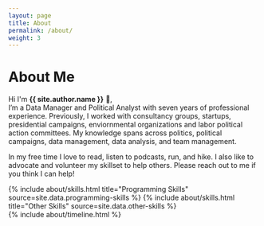 ```yaml
---
layout: page
title: About
permalink: /about/
weight: 3
---
```


# **About Me**

Hi I'm **{{ site.author.name }}** :wave:,<br>
I’m a Data Manager and Political Analyst with seven years of professional experience.  Previously, I worked with consultancy groups, startups, presidential campaigns, enviornmental organizations and labor political action committees. My knowledge spans across politics, political campaigns, data management, data analysis, and team management.

In my free time I love to read, listen to podcasts, run, and hike. I also like to advocate and volunteer my skillset to help others. Please reach out to me if you think I can help!

<div class="row">
{% include about/skills.html title="Programming Skills" source=site.data.programming-skills %}
{% include about/skills.html title="Other Skills" source=site.data.other-skills %}
</div>

<div class="row">
{% include about/timeline.html %}
</div>